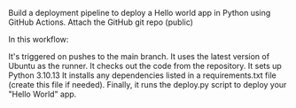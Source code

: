 Build a deployment pipeline to deploy a Hello world app in Python using GitHub Actions. Attach the GitHub git repo (public) 

In this workflow:

It's triggered on pushes to the main branch.
It uses the latest version of Ubuntu as the runner.
It checks out the code from the repository.
It sets up Python 3.10.13
It installs any dependencies listed in a requirements.txt file (create this file if needed).
Finally, it runs the deploy.py script to deploy your "Hello World" app.
